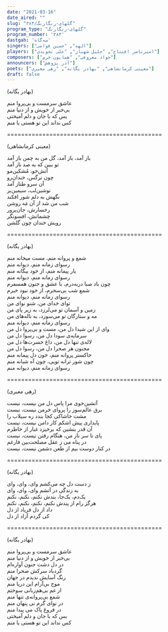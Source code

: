 ```yaml
---
date: "2021-03-16"
date_aired: ""
slug: "گلهای-رنگارنگ/۳۸۴"
program_type: "گلهای-رنگارنگ"
program_number: '۳۸۴'
dastgah: 'سه‌گاه'
singers: ["الهه", "حسین قوامی"]
players: ["امیرناصر افتتاح", "جلیل شهناز", "علی تجویدی"]
composers: ["جواد معروفی", "همایون خرم"]
announcers: ["آذر پژوهش"]
poets: ["معینی کرمانشاهی", "بهادر یگانه", "رهی معیری"]
draft: false
---
```


(بهادر یگانه)  

عاشق سرمست و بی‌پروا منم  
بی‌خبر از خویش و از دنیا منم  
بس که با جان و دلم آمیختی  
کس نداند این تو ھستی یا منم  

============================================  

(معینی کرمانشاهی)  

باز آمد، باز آمد، گل من به چمن باز آمد  
تو ببین که به صد ناز آمد  
آتش‌خو، مُشکین‌مو  
چون نرگس، خندان‌رو  
آن سرو طناز آمد  
نوشین‌لب، سیمین‌بر  
نگهش به دلم شور افکند  
شب من شد از آن مَه روشن  
رخسارش، جان‌پرور  
چشمانش، افسونگر  
رویش خندان چون گلشن  

============================================  

(بهادر یگانه)  

شمع و پروانه منم، مست میخانه منم  
رسوای زمانه منم، دیوانه منم  
یار پیمانه منم، از خود بیگانه منم  
رسوای زمانه منم، دیوانه منم  
چون باد صبا دربه‌درم، با عشق و جنون همسفرم  
شمع شب بی‌سحرم، از خود نبود خبرم  
رسوای زمانه منم، دیوانه منم  
توای خدای من، شنو نوای من  
زمین و آسمان تو می‌لرزد، به زیر پای من  
مه و ستارگان تو می‌سوزد، به ناله‌های من  
رسوای زمانه منم، دیوانه منم  
وای از این شیدا دل من، مست و بی‌پروا دل من  
سرمایه‌ی سودا دل من، رسوا دل من  
لاله‌ی تنها دل من، داغ حسرت‌ها دل من  
مجنون هر صحرا دل من، رسوا دل من  
خاکستر پروانه منم، خون دل پیمانه منم  
چون شور ترانه تویی، چون آه شبانه منم  
رسوای زمانه منم، دیوانه منم  

============================================  

(رهی معیری)  

آتشین‌خوی مرا پاس دل من نیست، نیست  
برق عالم‌سوز را پروای خرمن نیست، نيست  
مشت خاشاکی کجا بندد ره سیلاب را  
پایداری پیش اشکم کار دامن نیست، نيست  
آن قدر بنشین که برخیزد غبار از خاطرم  
پای تا سر ناز من، هنگام رفتن نیست، نيست  
در پناه می ز عقل مصلحت‌بین فارغم  
در کنار دوست بیم از طعن دشمن نیست، نيست  

============================================  

(بهادر یگانه)  

ز دست دل چه می‌کشم وای، وای، وای  
به زندگی در آتشم وای، وای، وای  
یک‌دم، یک‌جا، بندش نکنم، نکنم، نکنم  
هرگز رام از پندش نکنم، نکنم، نکنم، نکنم  
داد از دل فریاد از دل  
کی گردم آزاد از دل  

============================================  

(بهادر یگانه)  

عاشق سرمست و بی‌پروا منم  
بی‌خبر از خویش و از دنیا منم  
در دل دشت جنون آواره‌ام  
گردباد سرکش صحرا منم  
رنگ آسایش ندیدم در جهان  
موج بی‌آرام این دریا منم  
از غم بی‌هم‌زبانی سوختم  
شمع بی‌پروانه‌ی تنها منم  
در نوای گرم نی پنهان منم  
در فروغ پاک می پیدا منم  
بس که با جان و دلم آمیختی  
کس نداند این تو هستی یا منم  
